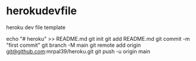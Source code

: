 # herokudevfile
heroku dev file template


echo "# heroku" >> README.md
git init
git add README.md
git commit -m "first commit"
git branch -M main
git remote add origin git@github.com:mrpal39/heroku.git
git push -u origin main
                
